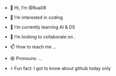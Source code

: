 - 👋 Hi, I’m @Rua08
- 👀 I’m interested in coding 
- 🌱 I’m currently learning AI & DS
- 💞️ I’m looking to collaborate on .
  
- 📫 How to reach me ...
- 😄 Pronouns: ...
- ⚡ Fun fact: I got to know about github today only 

<!---
Rua08/Rua08 is a ✨ special ✨ repository because its `README.md` (this file) appears on your GitHub profile.
You can click the Preview link to take a look at your changes.
--->
